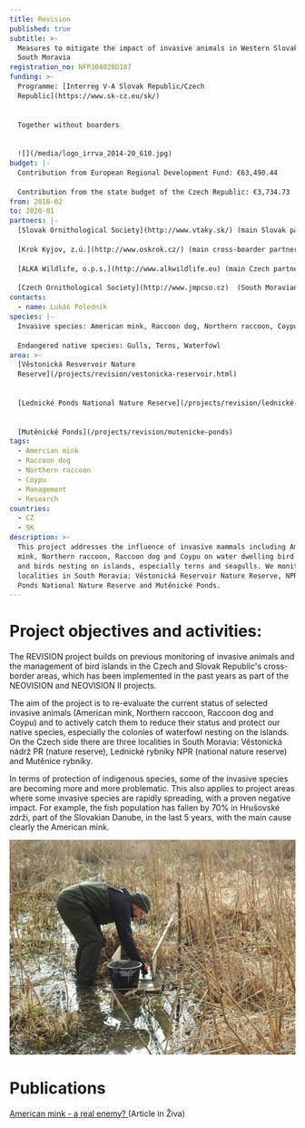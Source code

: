 ```yaml
---
title: Revision
published: true
subtitle: >-
  Measures to mitigate the impact of invasive animals in Western Slovakia and
  South Moravia
registration_no: NFP304020D187
funding: >-
  Programme: [Interreg V-A Slovak Republic/Czech
  Republic](https://www.sk-cz.eu/sk/)


  Together without boarders


  ![](/media/logo_irrva_2014-20_610.jpg)
budget: |-
  Contribution from European Regional Development Fund: €63,490.44

  Contribution from the state budget of the Czech Republic: €3,734.73
from: 2018-02
to: 2020-01
partners: |-
  [Slovak Ornithological Society](http://www.vtaky.sk/) (main Slovak partner)

  [Krok Kyjov, z.ú.](http://www.oskrok.cz/) (main cross-boarder partner)

  [ALKA Wildlife, o.p.s.](http://www.alkwildlife.eu) (main Czech partner)

  [Czech Ornithological Society](http://www.jmpcso.cz)  (South Moravian Branch)
contacts:
  - name: Lukáš Poledník
species: |-
  Invasive species: American mink, Raccoon dog, Northern raccoon, Coypu

  Endangered native species: Gulls, Terns, Waterfowl
area: >-
  [Věstonická Resvervoir Nature
  Reserve](/projects/revision/vestonicka-reservoir.html)


  [Lednické Ponds National Nature Reserve](/projects/revision/lednické-ponds)


  [Mutěnické Ponds](/projects/revision/mutenicke-ponds)
tags:
  - Amercian mink
  - Raccoon dog
  - Northern raccoon
  - Coypu
  - Management
  - Research
countries:
  - CZ
  - SK
description: >-
  This project addresses the influence of invasive mammals including American
  mink, Northern raccoon, Raccoon dog and Coypu on water dwelling bird colonies
  and birds nesting on islands, especially terns and seagulls. We monitor three
  localities in South Moravia: Věstonická Reservoir Nature Reserve, NPR Lednické
  Ponds National Nature Reserve and Mutěnické Ponds.
---
```

# Project objectives and activities:

The REVISION project builds on previous monitoring of invasive animals and the management of bird islands in the Czech and Slovak Republic's cross-border areas, which has been implemented in the past years as part of the NEOVISION and NEOVISION II projects. 

The aim of the project is to re-evaluate the current status of selected invasive animals (American mink, Northern raccoon, Raccoon dog and Coypu) and to actively catch them to reduce their status and protect our native species, especially the colonies of waterfowl nesting on the islands. On the Czech side there are three localities in South Moravia: Věstonická nádrž PR (nature reserve), Lednické rybníky NPR (national nature reserve) and Mutěnice rybníky.

In terms of protection of indigenous species, some of the invasive species are becoming more and more problematic. This also applies to project areas where some invasive species are rapidly spreading, with a proven negative impact. For example, the fish population has fallen by 70% in Hrušovské zdrži, part of the Slovakian Danube, in the last 5 years, with the main cause clearly the American mink.

![](/media/dscn6156_600.jpg "Úprava raftu pro monitoring stop invazních savců")

# Publications

[American mink - a real enemy? ](/publications/american-mink-a-real-enemy)(Article in Živa)
